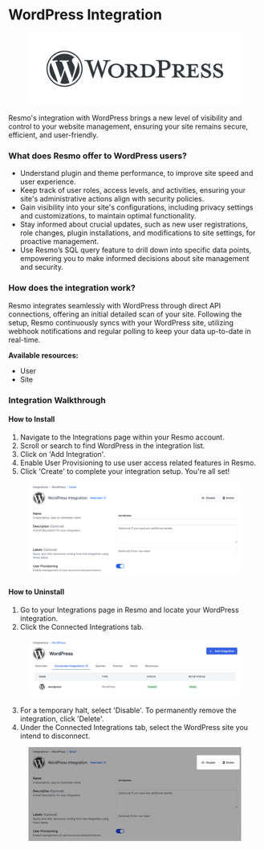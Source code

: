 # WordPress Integration

<figure><img src="../.gitbook/assets/WordPress-logotype-standard.png" alt=""><figcaption></figcaption></figure>

Resmo's integration with WordPress brings a new level of visibility and control to your website management, ensuring your site remains secure, efficient, and user-friendly.

### **What does Resmo offer to WordPress users?**&#x20;

* Understand plugin and theme performance, to improve site speed and user experience.
* Keep track of user roles, access levels, and activities, ensuring your site's administrative actions align with security policies.
* Gain visibility into your site's configurations, including privacy settings and customizations, to maintain optimal functionality.
* Stay informed about crucial updates, such as new user registrations, role changes, plugin installations, and modifications to site settings, for proactive management.
* Use Resmo’s SQL query feature to drill down into specific data points, empowering you to make informed decisions about site management and security.

### **How does the integration work?**&#x20;

Resmo integrates seamlessly with WordPress through direct API connections, offering an initial detailed scan of your site. Following the setup, Resmo continuously syncs with your WordPress site, utilizing webhook notifications and regular polling to keep your data up-to-date in real-time.

**Available resources:**

* User
* Site

### Integration Walkthrough

#### How to Install

1. Navigate to the Integrations page within your Resmo account.
2. Scroll or search to find WordPress in the integration list.
3. Click on 'Add Integration'.
4. Enable User Provisioning to use user access related features in Resmo.
5. Click 'Create' to complete your integration setup. You're all set!

<figure><img src="../.gitbook/assets/create-wordpress-integration.png" alt=""><figcaption></figcaption></figure>

#### **How to Uninstall**

1. Go to your Integrations page in Resmo and locate your WordPress integration.&#x20;
2. Click the Connected Integrations tab.

<figure><img src="../.gitbook/assets/connected-integrations (1).png" alt=""><figcaption></figcaption></figure>

3. For a temporary halt, select 'Disable'. To permanently remove the integration, click 'Delete'.
4. Under the Connected Integrations tab, select the WordPress site you intend to disconnect.

<figure><img src="../.gitbook/assets/delete-wordpress-integration.png" alt=""><figcaption></figcaption></figure>
